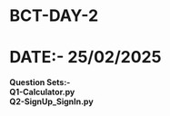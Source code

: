 # BCT-DAY-2 
# DATE:- 25/02/2025
<b>Question Sets:- <br>Q1-Calculator.py<br>Q2-SignUp_SignIn.py</b>
